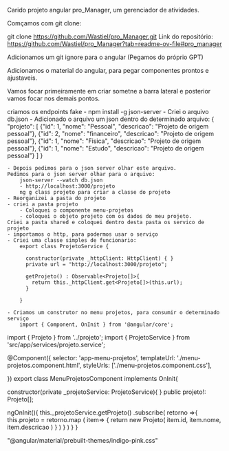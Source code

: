 Carido projeto angular pro_Manager, um gerenciador de atividades. 

Comçamos com git clone: 

git clone https://github.com/Wastiel/pro_Manager.git
Link do repositório: https://github.com/Wastiel/pro_Manager?tab=readme-ov-file#pro_manager

Adicionamos um git ignore para o angular (Pegamos do próprio GPT)

Adicionamos o material do angular, para pegar componentes prontos e ajustaveis. 

Vamos focar primeiramente em criar sometne a barra lateral e posterior vamos focar nos demais pontos. 

criamos os endpoints fake
	- npm install -g json-server
	- Criei o arquivo db.json
	- Adicionado o arquivo um json dentro do determinado arquivo:
		{
	"projeto": [
	        {"id": 1, "nome": "Pessoal", "descricao": "Projeto de origem pessoal"},
	        {"id": 2, "nome": "financeiro", "descricao": "Projeto de origem pessoal"},
	        {"id": 1, "nome": "Fisica", "descricao": "Projeto de origem pessoal"},
	        {"id": 1, "nome": "Estudo", "descricao": "Projeto de origem pessoal"}
	    ]
	}		

	- Depois pedimos para o json server olhar este arquivo.
	Pedimos para o json server olhar para o arquivo:
		json-server --watch db.json
		- http://localhost:3000/projeto
		ng g class projeto para criar a classe do projeto
	- Reorganizei a pasta do projeto
	- criei a pasta projeto
		- Coloquei o componente menu-projetos
		- coloquei o objeto projeto com os dados do meu projeto.
	Criei a pasta shared e coloquei dentro desta pasta os servico de projeto
	- importamos o http, para podermos usar o serviço 
	- Criei uma classe simples de funcionario:
		export class ProjetoService {

		  constructor(private _httpClient: HttpClient) { }
		  private url = "http://localhost:3000/projeto";

		  getProjeto() : Observable<Projeto[]>{
		    return this._httpClient.get<Projeto[]>(this.url);
		  }

		}

	- Criamos um construtor no menu projetos, para consumir o determinado serviço
		import { Component, OnInit } from '@angular/core';
import { Projeto } from '../projeto';
import { ProjetoService } from 'src/app/services/projeto.service';


@Component({
  selector: 'app-menu-projetos',
  templateUrl: './menu-projetos.component.html',
  styleUrls: ['./menu-projetos.component.css'],
   
})
export class MenuProjetosComponent implements OnInit{

  constructor(private _projetoService: ProjetoService){ }
  public projeto!: Projeto[];

  ngOnInit(){
    this._projetoService.getProjeto()
      .subscribe(
        retorno =>{
          this.projeto = retorno.map (
            item=>
            {
              return new Projeto(
                item.id,
                item.nome,
                item.descricao
              )
            }
          )
        }
      )
    }
}


"@angular/material/prebuilt-themes/indigo-pink.css"